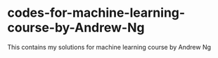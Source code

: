 # codes-for-machine-learning-course-by-Andrew-Ng
This contains my solutions for machine learning course by Andrew Ng
